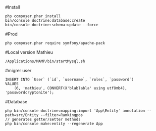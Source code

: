 #Install
```
php composer.phar install
bin/console doctrine:database:create
bin/console doctrine:schema:update --force
```

#Prod
```
php composer.phar require symfony/apache-pack
```

#Local version Mathieu
```
/Applications/MAMP/bin/startMysql.sh
```

#migrer user
```
INSERT INTO `User` (`id`, `username`, `roles`, `password`)
VALUES
	(6, 'mathieu', CONVERT(X'blablabla' using utf8mb4), 'passwordcryptonite');
```

#Database
```
php bin/console doctrine:mapping:import 'App\Entity' annotation --path=src/Entity --filter=Rankingpos
// generates getter/setter methods
php bin/console make:entity --regenerate App
```
